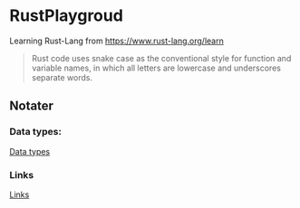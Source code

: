 # RustPlaygroud
Learning Rust-Lang from https://www.rust-lang.org/learn

>Rust code uses snake case as the conventional style for function and variable names, in which all letters are lowercase and underscores separate words.

## Notater
### Data types:
[Data types](docs/datatypes.md)

### Links
[Links](docs/links.md)